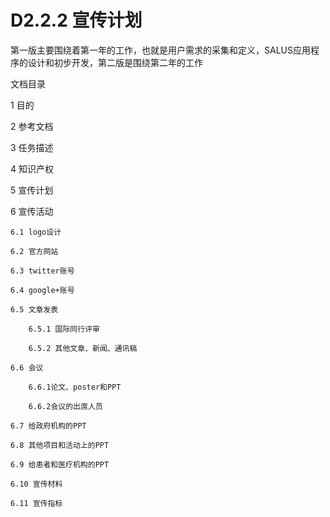 D2.2.2 宣传计划	
==============

第一版主要围绕着第一年的工作，也就是用户需求的采集和定义，SALUS应用程序的设计和初步开发，第二版是围绕第二年的工作		

文档目录		
		
1 目的		

2 参考文档		

3 任务描述

4 知识产权

5 宣传计划

6 宣传活动

    6.1 logo设计

    6.2 官方网站

    6.3 twitter账号

    6.4 google+账号

    6.5 文章发表

        6.5.1 国际同行评审

        6.5.2 其他文章、新闻、通讯稿

    6.6 会议

        6.6.1论文、poster和PPT

        6.6.2会议的出席人员

    6.7 给政府机构的PPT

    6.8 其他项目和活动上的PPT

    6.9 给患者和医疗机构的PPT

    6.10 宣传材料

    6.11 宣传指标



		

